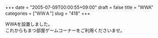 +++
date = "2005-07-09T00:00:55+09:00"
draft = false
title = "WWA"
categories = ["ＷＷＡ"]
slug = "418"
+++

<div>WWAを設置しました。</div>
<div>これからもまつ部屋ゲームコーナーをご利用くださいませ。</div>
